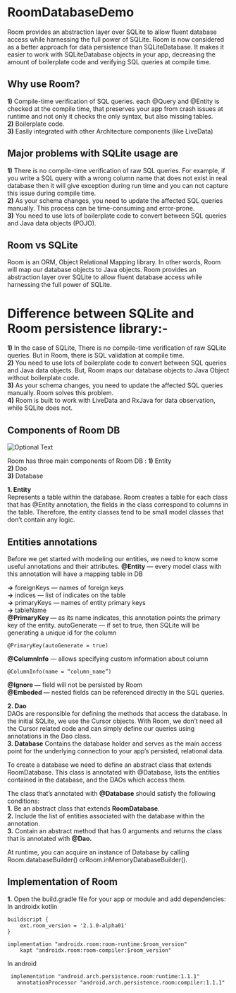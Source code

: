 # RoomDatabaseDemo

Room provides an abstraction layer over SQLite to allow fluent database access while harnessing the full power of SQLite.
Room is now considered as a better approach for data persistence than SQLiteDatabase. It makes it easier to work with SQLiteDatabase objects in your app, decreasing the amount of boilerplate code and verifying SQL queries at compile time.  

## Why use Room?  

**1)** Compile-time verification of SQL queries. each @Query and @Entity is checked at the compile time, that preserves your app from crash issues at runtime and not only it checks the only syntax, but also missing tables.  
**2)** Boilerplate code.  
**3)** Easily integrated with other Architecture components (like LiveData)  

## Major problems with SQLite usage are
**1)** There is no compile-time verification of raw SQL queries. For example, if you write a SQL query with a wrong column name that does not exist in real database then it will give exception during run time and you can not capture this issue during compile time.  
**2)** As your schema changes, you need to update the affected SQL queries manually. This process can be time-consuming and error-prone.  
**3)** You need to use lots of boilerplate code to convert between SQL queries and Java data objects (POJO).  

## Room vs SQLite
Room is an ORM, Object Relational Mapping library. In other words, Room will map our database objects to Java objects. Room provides an abstraction layer over SQLite to allow fluent database access while harnessing the full power of SQLite.

# Difference between SQLite and Room persistence library:-  

**1)** In the case of SQLite, There is no compile-time verification of raw SQLite queries. But in Room, there is SQL validation at compile time.  
**2)** You need to use lots of boilerplate code to convert between SQL queries and Java data objects. But, Room maps our database objects to Java Object without boilerplate code.  
**3)** As your schema changes, you need to update the affected SQL queries manually. Room solves this problem.  
**4)** Room is built to work with LiveData and RxJava for data observation, while SQLite does not.  

## Components of Room DB
![Optional Text](../master/diagram.png)

Room has three main components of Room DB :
**1)** Entity  
**2)** Dao  
**3)** Database  

**1. Entity**  
Represents a table within the database. Room creates a table for each class that has @Entity annotation, the fields in the class correspond to columns in the table. Therefore, the entity classes tend to be small model classes that don’t contain any logic.    

## Entities annotations  
Before we get started with modeling our entities, we need to know some useful annotations and their attributes.
**@Entity** — every model class with this annotation will have a mapping table in DB    

**->** foreignKeys — names of foreign keys  
**->** indices — list of indicates on the table  
**->** primaryKeys — names of entity primary keys  
**->** tableName  
**@PrimaryKey —** as its name indicates, this annotation points the primary key of the entity. autoGenerate — if set to true, then SQLite will be generating a unique id for the column    
```
@PrimaryKey(autoGenerate = true)
```

**@ColumnInfo** — allows specifying custom information about column    
```
@ColumnInfo(name = “column_name”)
```
**@Ignore —** field will not be persisted by Room  
**@Embeded —** nested fields can be referenced directly in the SQL queries.  

**2. Dao**  
DAOs are responsible for defining the methods that access the database. In the initial SQLite, we use the Cursor objects. With Room, we don’t need all the Cursor related code and can simply define our queries using annotations in the Dao class.  
**3. Database**
Contains the database holder and serves as the main access point for the underlying connection to your app’s persisted, relational data.   

To create a database we need to define an abstract class that extends RoomDatabase. This class is annotated with @Database, lists the entities contained in the database, and the DAOs which access them.  

The class that’s annotated with **@Database** should satisfy the following conditions:     
**1.** Be an abstract class that extends **RoomDatabase**.  
**2.** Include the list of entities associated with the database within the annotation.  
**3.** Contain an abstract method that has 0 arguments and returns the class that is annotated with **@Dao.**     

At runtime, you can acquire an instance of Database by calling Room.databaseBuilder() orRoom.inMemoryDatabaseBuilder().

## Implementation of Room

**1.** Open the build.gradle file for your app or module and add dependencies:
In androidx kotlin
```
buildscript {
    ext.room_version = '2.1.0-alpha01'
}

implementation "androidx.room:room-runtime:$room_version"
    kapt "androidx.room:room-compiler:$room_version"
 ```
 In android
 ```
  implementation "android.arch.persistence.room:runtime:1.1.1"
    annotationProcessor "android.arch.persistence.room:compiler:1.1.1"
  ```
  
 
